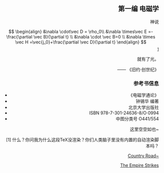 ## 第一编  电磁学

神说

$$
\begin{align}
&\nabla \cdot\vec D = \rho_0\\
&\nabla \times\vec E =-\frac{\partial \vec B}{\partial t}  \\ 
&\nabla \cdot \vec B=0 \\ 
&\nabla \times \vec H =\vec{j_0}+\frac{\partial \vec D}{\partial t} 
\end{align}
$$
 <sup> [1](#1)</sup>

就有了光。

<body style="text-align:right"> 

—— 《旧约·创世纪》

</body>



### 参考书信息

- 《电磁学通论》
- 钟锡华 编著
- 北京大学出版社
- ISBN 978-7-301-24636-8/O$\cdot$0994
- 中图分类号 O441/554

这里空空如也~

<a id="1">[1] 什么？你问我为什么这段TeX没渲染？你们人类脑子里没有内置的自动渲染脚本吗？</a>

[Country Road~](/readme.md)

[The Empire Strikes](./Vol.II.md)
